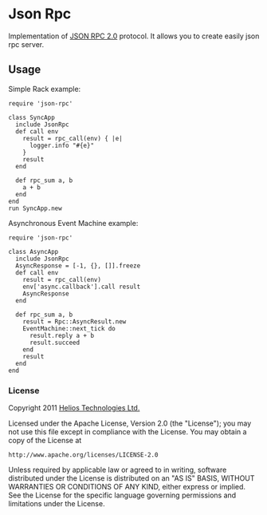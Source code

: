 Json Rpc
========

Implementation of [JSON RPC 2.0](http://groups.google.com/group/json-rpc/web/json-rpc-2-0) protocol.
It allows you to create easily json rpc server.

Usage
-----

Simple Rack example:

~~~~~~ {ruby}
require 'json-rpc'

class SyncApp
  include JsonRpc
  def call env
    result = rpc_call(env) { |e|
      logger.info "#{e}"
    }
    result
  end

  def rpc_sum a, b
    a + b
  end
end
run SyncApp.new
~~~~~~

Asynchronous Event Machine example:

~~~~~~ {ruby}
require 'json-rpc'

class AsyncApp
  include JsonRpc
  AsyncResponse = [-1, {}, []].freeze
  def call env
    result = rpc_call(env)
    env['async.callback'].call result
    AsyncResponse
  end

  def rpc_sum a, b
    result = Rpc::AsyncResult.new
    EventMachine::next_tick do
      result.reply a + b
      result.succeed
    end
    result
  end
end
~~~~~~

### License
Copyright 2011 [Helios Technologies Ltd.](http://www.heliostech.hk)

Licensed under the Apache License, Version 2.0 (the "License");
you may not use this file except in compliance with the License.
You may obtain a copy of the License at

    http://www.apache.org/licenses/LICENSE-2.0

Unless required by applicable law or agreed to in writing, software
distributed under the License is distributed on an "AS IS" BASIS,
WITHOUT WARRANTIES OR CONDITIONS OF ANY KIND, either express or implied.
See the License for the specific language governing permissions and
limitations under the License.
